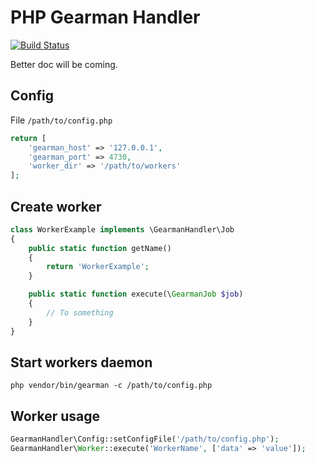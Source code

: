 PHP Gearman Handler
===================

[![Build Status](https://travis-ci.org/gavroche/php-gearman-handler.png)](https://travis-ci.org/gavroche/php-gearman-handler)

Better doc will be coming.

## Config

File ``/path/to/config.php``

```php
return [
    'gearman_host' => '127.0.0.1',
    'gearman_port' => 4730,
    'worker_dir' => '/path/to/workers'
];
```

## Create worker

```php
class WorkerExample implements \GearmanHandler\Job
{
    public static function getName()
    {
        return 'WorkerExample';
    }

    public static function execute(\GearmanJob $job)
    {
        // To something
    }
}
```

## Start workers daemon

```shell
php vendor/bin/gearman -c /path/to/config.php
```

## Worker usage

```php
GearmanHandler\Config::setConfigFile('/path/to/config.php');
GearmanHandler\Worker::execute('WorkerName', ['data' => 'value']);
```